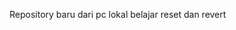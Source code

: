 Repository baru dari pc lokal
belajar reset dan revert


<!---
RoyannX/RoyannX is a ✨ special ✨ repository because its `README.md` (this file) appears on your GitHub profile.
You can click the Preview link to take a look at your changes.
--->
